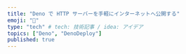 ```yaml
---
title: "Deno で HTTP サーバーを手軽にインターネットへ公開する"
emoji: "🦕"
type: "tech" # tech: 技術記事 / idea: アイデア
topics: ["Deno", "DenoDeploy"]
published: true
---
```


